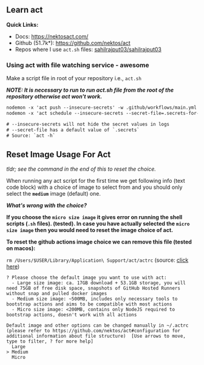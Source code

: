 ## Learn act

**Quick Links:**
- Docs: https://nektosact.com/
- Github (51.7k*): https://github.com/nektos/act
- Repos where I use `act.sh` files: [sahilrajput03/sahilrajput03](https://github.com/sahilrajput03/sahilrajput03/tree/master/.github)

### Using act with file watching service - awesome

Make a script file in root of your repository i.e., `act.sh`

***NOTE: It is necessary to run to run act.sh file from the root of the repository otherwise act won't work.***

```txt
nodemon -x 'act push --insecure-secrets' -w .github/workflows/main.yml
nodemon -x 'act schedule --insecure-secrets --secret-file=.secrets-for-act' -w .github/workflows/main.yml -w .github/cron-job.sh

# --insecure-secrets will not hide the secret values in logs
# --secret-file has a default value of `.secrets`
# Source: `act -h`
```

## Reset Image Usage For Act

*tldr; see the command in the end of this to reset the choice.*

When running any act script for the first time we get following info (text code block) with a choice of image to select from and you should only select the **`medium`** image (default) one.

***What's wrong with the choice?***

**If you choose the `micro size image` it gives error on running the shell scripts (`.sh` files). (tested). In case you have actually selected the `micro size image` then you would need to reset the image choice of act.**

**To reset the github actions image choice we can remove this file (tested on macos):**

`rm /Users/$USER/Library/Application\ Support/act/actrc` (source: [click here](https://github.com/nektos/act/issues/2219#issuecomment-1991311613))

```text
? Please choose the default image you want to use with act:
  - Large size image: ca. 17GB download + 53.1GB storage, you will need 75GB of free disk space, snapshots of GitHub Hosted Runners without snap and pulled docker images
  - Medium size image: ~500MB, includes only necessary tools to bootstrap actions and aims to be compatible with most actions
  - Micro size image: <200MB, contains only NodeJS required to bootstrap actions, doesn't work with all actions

Default image and other options can be changed manually in ~/.actrc (please refer to https://github.com/nektos/act#configuration for additional information about file structure)  [Use arrows to move, type to filter, ? for more help]
  Large
> Medium
  Micro
```
